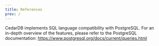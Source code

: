 ```yaml
---
title: References
prev: /
---
```


CedarDB implements SQL language compatibility with PostgreSQL.
For an in-depth overview of the features, please refer to the PostgreSQL
documentation: https://www.postgresql.org/docs/current/queries.html

